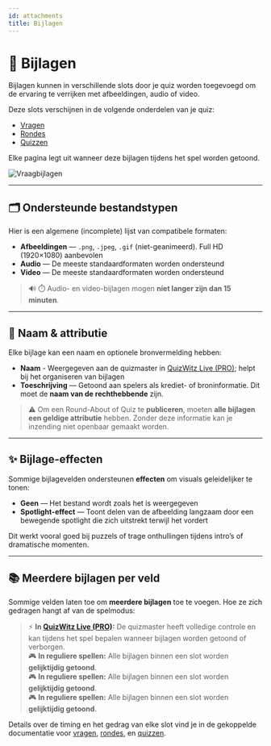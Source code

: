 ```yaml
---
id: attachments
title: Bijlagen
---
```


# 📎 Bijlagen

Bijlagen kunnen in verschillende slots door je quiz worden toegevoegd om de ervaring te verrijken met afbeeldingen, audio of video.

Deze slots verschijnen in de volgende onderdelen van je quiz:

- [Vragen](../editor/writing-questions)
- [Rondes](../editor/round-options)
- [Quizzen](../editor/quiz-options)

Elke pagina legt uit wanneer deze bijlagen tijdens het spel worden getoond.

![Vraagbijlagen](/images/edit-question.png)

---

## 🗂️ Ondersteunde bestandstypen

Hier is een algemene (incomplete) lijst van compatibele formaten:

- **Afbeeldingen** — `.png`, `.jpeg`, `.gif` (niet-geanimeerd). Full HD (1920×1080) aanbevolen
- **Audio** — De meeste standaardformaten worden ondersteund
- **Video** — De meeste standaardformaten worden ondersteund

> 🔊 ⏱️ Audio- en video-bijlagen mogen **niet langer zijn dan 15 minuten**.

---

## 📝 Naam & attributie

Elke bijlage kan een naam en optionele bronvermelding hebben:

- **Naam** - Weergegeven aan de quizmaster in [QuizWitz Live (PRO)](../quizmaster/001-introduction.md); helpt bij het organiseren van bijlagen
- **Toeschrijving** — Getoond aan spelers als krediet- of broninformatie. Dit moet de **naam van de rechthebbende** zijn.

> ⚠️ Om een Round-About of Quiz te **publiceren**, moeten **alle bijlagen een geldige attributie** hebben. Zonder deze informatie kan je inzending niet openbaar gemaakt worden.

---

## ✨ Bijlage-effecten

Sommige bijlagevelden ondersteunen **effecten** om visuals geleidelijker te tonen:

- **Geen** — Het bestand wordt zoals het is weergegeven
- **Spotlight-effect** — Toont delen van de afbeelding langzaam door een bewegende spotlight die zich uitstrekt terwijl het vordert

Dit werkt vooral goed bij puzzels of trage onthullingen tijdens intro’s of dramatische momenten.

---

## 📚 Meerdere bijlagen per veld

Sommige velden laten toe om **meerdere bijlagen** toe te voegen. Hoe ze zich gedragen hangt af van de spelmodus:

> ⚡ **In [QuizWitz Live (PRO)](../quizmaster/001-introduction.md):** De quizmaster heeft volledige controle en kan tijdens het spel bepalen wanneer bijlagen worden getoond of verborgen.\
> 🎮 **In reguliere spellen:** Alle bijlagen binnen een slot worden **gelijktijdig getoond**.\
> 🎮 **In reguliere spellen:** Alle bijlagen binnen een slot worden **gelijktijdig getoond**.\
> 🎮 **In reguliere spellen:** Alle bijlagen binnen een slot worden **gelijktijdig getoond**.

Details over de timing en het gedrag van elke slot vind je in de gekoppelde documentatie voor [vragen](../editor/015-importing-questions.md), [rondes](../editor/008-round-options.md), en [quizzen](../editor/007-quiz-options.md).
